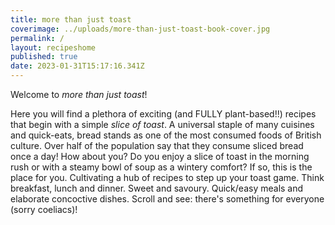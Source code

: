 ```yaml
---
title: more than just toast
coverimage: ../uploads/more-than-just-toast-book-cover.jpg
permalink: /
layout: recipeshome
published: true
date: 2023-01-31T15:17:16.341Z
---
```

Welcome to *more than just toast*!

Here you will find a plethora of exciting (and FULLY plant-based!!) recipes that begin with a simple *slice of toast*. A universal staple of many cuisines and quick-eats, bread stands as one of the most consumed foods of British culture. Over half of the population say that they consume sliced bread once a day! How about you? Do you enjoy a slice of toast in the morning rush or with a steamy bowl of soup as a wintery comfort? If so, this is the place for you. Cultivating a hub of recipes to step up your toast game. Think breakfast, lunch and dinner. Sweet and savoury. Quick/easy meals and elaborate concoctive dishes. Scroll and see: there's something for everyone (sorry coeliacs)!
